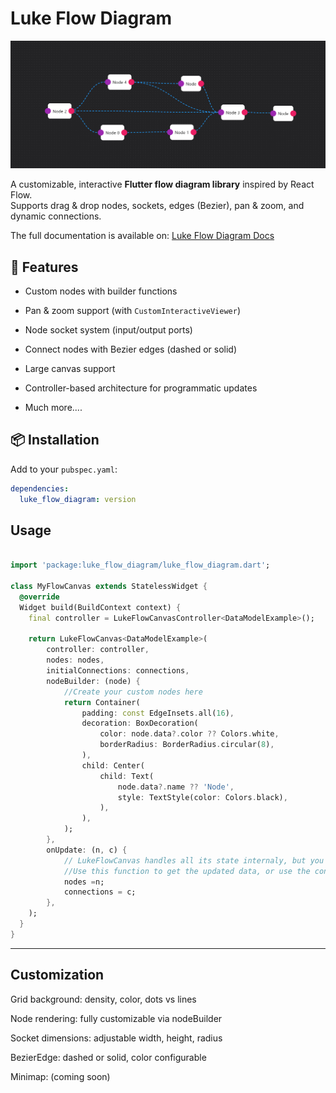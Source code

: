 # Luke Flow Diagram

![Flow Diagram Screenshot](https://raw.githubusercontent.com/LUK3D/luke_flow_diagram/refs/heads/master/screenshots/01.png)

A customizable, interactive **Flutter flow diagram library** inspired by React Flow.  
Supports drag & drop nodes, sockets, edges (Bezier), pan & zoom, and dynamic connections.


The full documentation is available on: [Luke Flow Diagram Docs](https://flow.luk3d.com)

## 🚀 Features

- Custom nodes with builder functions
- Pan & zoom support (with `CustomInteractiveViewer`)
- Node socket system (input/output ports)
- Connect nodes with Bezier edges (dashed or solid)
- Large canvas support
- Controller-based architecture for programmatic updates

- Much more....


## 📦 Installation

Add to your `pubspec.yaml`:

```yaml
dependencies:
  luke_flow_diagram: version
```

## Usage

```dart

import 'package:luke_flow_diagram/luke_flow_diagram.dart';

class MyFlowCanvas extends StatelessWidget {
  @override
  Widget build(BuildContext context) {
    final controller = LukeFlowCanvasController<DataModelExample>();

    return LukeFlowCanvas<DataModelExample>(
        controller: controller,
        nodes: nodes,
        initialConnections: connections,
        nodeBuilder: (node) {
            //Create your custom nodes here
            return Container(
                padding: const EdgeInsets.all(16),
                decoration: BoxDecoration(
                    color: node.data?.color ?? Colors.white,
                    borderRadius: BorderRadius.circular(8),
                ),
                child: Center(
                    child: Text(
                        node.data?.name ?? 'Node',
                        style: TextStyle(color: Colors.black),
                    ),
                ),
            );
        },
        onUpdate: (n, c) {
            // LukeFlowCanvas handles all its state internaly, but you can
            //Use this function to get the updated data, or use the controller.
            nodes =n;
            connections = c;
        },
    );
  }
}

```

---

## Customization

Grid background: density, color, dots vs lines

Node rendering: fully customizable via nodeBuilder

Socket dimensions: adjustable width, height, radius

BezierEdge: dashed or solid, color configurable

Minimap: (coming soon)